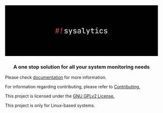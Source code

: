 ![Sysalytics](assets/banner.png)

<p>
<h3 align="center">A one stop solution for all your system monitoring needs</h3>
</p>

Please check [documentation](docs/DOCUMENTATION.md) for more information.

For information regarding contributing, please refer to [Contributing.](docs/CONTRIBUTING.md)

This project is licensed under the [GNU GPLv2 License.](docs/LICENSE.md)

This project is only for Linux-based systems.